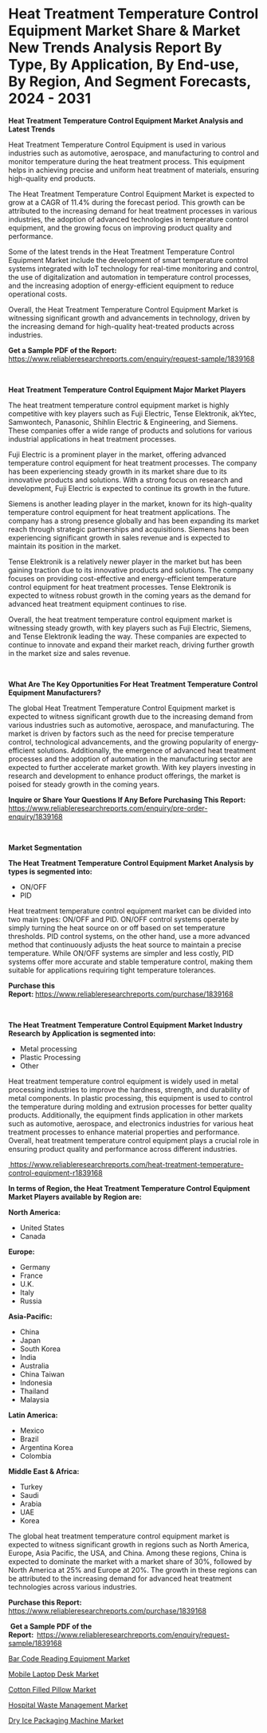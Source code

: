 <p><h1>Heat Treatment Temperature Control Equipment Market Share & Market New Trends Analysis Report By Type, By Application, By End-use, By Region, And Segment Forecasts, 2024 - 2031</h1></p><p><strong>Heat Treatment Temperature Control Equipment Market Analysis and Latest Trends</strong></p>
<p><p>Heat Treatment Temperature Control Equipment is used in various industries such as automotive, aerospace, and manufacturing to control and monitor temperature during the heat treatment process. This equipment helps in achieving precise and uniform heat treatment of materials, ensuring high-quality end products.</p><p>The Heat Treatment Temperature Control Equipment Market is expected to grow at a CAGR of 11.4% during the forecast period. This growth can be attributed to the increasing demand for heat treatment processes in various industries, the adoption of advanced technologies in temperature control equipment, and the growing focus on improving product quality and performance.</p><p>Some of the latest trends in the Heat Treatment Temperature Control Equipment Market include the development of smart temperature control systems integrated with IoT technology for real-time monitoring and control, the use of digitalization and automation in temperature control processes, and the increasing adoption of energy-efficient equipment to reduce operational costs.</p><p>Overall, the Heat Treatment Temperature Control Equipment Market is witnessing significant growth and advancements in technology, driven by the increasing demand for high-quality heat-treated products across industries.</p></p>
<p><strong>Get a Sample PDF of the Report:&nbsp;</strong> <a href="https://www.reliableresearchreports.com/enquiry/request-sample/1839168">https://www.reliableresearchreports.com/enquiry/request-sample/1839168</a></p>
<p>&nbsp;</p>
<p><strong>Heat Treatment Temperature Control Equipment Major Market Players</strong></p>
<p><p>The heat treatment temperature control equipment market is highly competitive with key players such as Fuji Electric, Tense Elektronik, akYtec, Samwontech, Panasonic, Shihlin Electric & Engineering, and Siemens. These companies offer a wide range of products and solutions for various industrial applications in heat treatment processes.</p><p>Fuji Electric is a prominent player in the market, offering advanced temperature control equipment for heat treatment processes. The company has been experiencing steady growth in its market share due to its innovative products and solutions. With a strong focus on research and development, Fuji Electric is expected to continue its growth in the future.</p><p>Siemens is another leading player in the market, known for its high-quality temperature control equipment for heat treatment applications. The company has a strong presence globally and has been expanding its market reach through strategic partnerships and acquisitions. Siemens has been experiencing significant growth in sales revenue and is expected to maintain its position in the market.</p><p>Tense Elektronik is a relatively newer player in the market but has been gaining traction due to its innovative products and solutions. The company focuses on providing cost-effective and energy-efficient temperature control equipment for heat treatment processes. Tense Elektronik is expected to witness robust growth in the coming years as the demand for advanced heat treatment equipment continues to rise.</p><p>Overall, the heat treatment temperature control equipment market is witnessing steady growth, with key players such as Fuji Electric, Siemens, and Tense Elektronik leading the way. These companies are expected to continue to innovate and expand their market reach, driving further growth in the market size and sales revenue.</p></p>
<p>&nbsp;</p>
<p><strong>What Are The Key Opportunities For Heat Treatment Temperature Control Equipment Manufacturers?</strong></p>
<p><p>The global Heat Treatment Temperature Control Equipment market is expected to witness significant growth due to the increasing demand from various industries such as automotive, aerospace, and manufacturing. The market is driven by factors such as the need for precise temperature control, technological advancements, and the growing popularity of energy-efficient solutions. Additionally, the emergence of advanced heat treatment processes and the adoption of automation in the manufacturing sector are expected to further accelerate market growth. With key players investing in research and development to enhance product offerings, the market is poised for steady growth in the coming years.</p></p>
<p><strong>Inquire or Share Your Questions If Any Before Purchasing This Report:</strong> <a href="https://www.reliableresearchreports.com/enquiry/pre-order-enquiry/1839168">https://www.reliableresearchreports.com/enquiry/pre-order-enquiry/1839168</a></p>
<p>&nbsp;</p>
<p><strong>Market Segmentation</strong></p>
<p><strong>The Heat Treatment Temperature Control Equipment Market Analysis by types is segmented into:</strong></p>
<p><ul><li>ON/OFF</li><li>PID</li></ul></p>
<p><p>Heat treatment temperature control equipment market can be divided into two main types: ON/OFF and PID. ON/OFF control systems operate by simply turning the heat source on or off based on set temperature thresholds. PID control systems, on the other hand, use a more advanced method that continuously adjusts the heat source to maintain a precise temperature. While ON/OFF systems are simpler and less costly, PID systems offer more accurate and stable temperature control, making them suitable for applications requiring tight temperature tolerances.</p></p>
<p><strong>Purchase this Report:&nbsp;</strong><a href="https://www.reliableresearchreports.com/purchase/1839168">https://www.reliableresearchreports.com/purchase/1839168</a></p>
<p>&nbsp;</p>
<p><strong>The Heat Treatment Temperature Control Equipment Market Industry Research by Application is segmented into:</strong></p>
<p><ul><li>Metal processing</li><li>Plastic Processing</li><li>Other</li></ul></p>
<p><p>Heat treatment temperature control equipment is widely used in metal processing industries to improve the hardness, strength, and durability of metal components. In plastic processing, this equipment is used to control the temperature during molding and extrusion processes for better quality products. Additionally, the equipment finds application in other markets such as automotive, aerospace, and electronics industries for various heat treatment processes to enhance material properties and performance. Overall, heat treatment temperature control equipment plays a crucial role in ensuring product quality and performance across different industries.</p></p>
<p><a href="https://www.reliableresearchreports.com/heat-treatment-temperature-control-equipment-r1839168">&nbsp;https://www.reliableresearchreports.com/heat-treatment-temperature-control-equipment-r1839168</a></p>
<p><strong>In terms of Region, the Heat Treatment Temperature Control Equipment Market Players available by Region are:</strong></p>
<p>
    <p> <strong> North America: </strong>
        <ul>
            <li>United States</li>
            <li>Canada</li>
        </ul>
        </p> 
    <p> <strong> Europe: </strong>
        <ul>
            <li>Germany</li>
            <li>France</li>
            <li>U.K.</li>
            <li>Italy</li>
            <li>Russia</li>
        </ul>
        </p> 
    <p> <strong> Asia-Pacific: </strong>
        <ul>
            <li>China</li>
            <li>Japan</li>
            <li>South Korea</li>
            <li>India</li>
            <li>Australia</li>
            <li>China Taiwan</li>
            <li>Indonesia</li>
            <li>Thailand</li>
            <li>Malaysia</li>
        </ul>
        </p> 
    <p> <strong> Latin America: </strong>
        <ul>
            <li>Mexico</li>
            <li>Brazil</li>
            <li>Argentina Korea</li>
            <li>Colombia</li>
        </ul>
        </p> 
    <p> <strong> Middle East & Africa: </strong>
        <ul>
            <li>Turkey</li>
            <li>Saudi</li>
            <li>Arabia</li>
            <li>UAE</li>
            <li>Korea</li>
        </ul>
    </p>
    </p>
<p><p>The global heat treatment temperature control equipment market is expected to witness significant growth in regions such as North America, Europe, Asia Pacific, the USA, and China. Among these regions, China is expected to dominate the market with a market share of 30%, followed by North America at 25% and Europe at 20%. The growth in these regions can be attributed to the increasing demand for advanced heat treatment technologies across various industries.</p></p>
<p><strong>Purchase this Report: </strong><a href="https://www.reliableresearchreports.com/purchase/1839168">https://www.reliableresearchreports.com/purchase/1839168</a></p>
<p>&nbsp;<strong>Get a Sample PDF of the Report:&nbsp;&nbsp;</strong><a href="https://www.reliableresearchreports.com/enquiry/request-sample/1839168">https://www.reliableresearchreports.com/enquiry/request-sample/1839168</a></p>
<p><strong></strong></p>
<p><p><a href="https://github.com/ohumlzho95/Market-Research-Report-List-1/blob/main/bar-code-reading-equipment-market.md">Bar Code Reading Equipment Market</a></p><p><a href="https://medium.com/@alan.ball8990/global-mobile-laptop-desk-market-focus-on-product-type-less-than-50-usd-50-usd-to-150-usd-above-249bc5f4fc76">Mobile Laptop Desk Market</a></p><p><a href="https://medium.com/@robeathews675666/global-cotton-filled-pillow-market-opportunities-and-forecast-for-period-from-2024-to-2031-2d893ecb8f85">Cotton Filled Pillow Market</a></p><p><a href="https://medium.com/@mariedawsonv3/global-hospital-waste-management-market-size-is-expected-to-reach-at-a-cagr-of-10-6-685518c16022">Hospital Waste Management Market</a></p><p><a href="https://github.com/lizaRempel/Market-Research-Report-List-1/blob/main/dry-ice-packaging-machine-market.md">Dry Ice Packaging Machine Market</a></p></p>